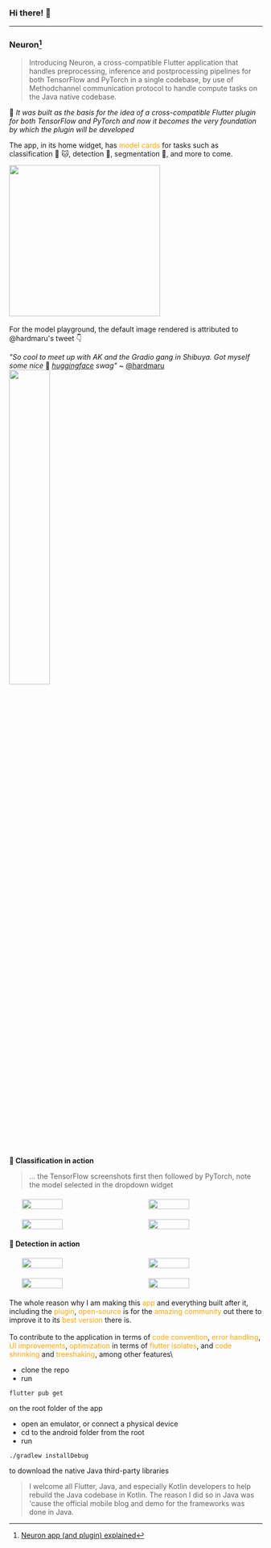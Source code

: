 ### Hi there! :wave:
***
### Neuron[^1]
> Introducing Neuron, a cross-compatible Flutter application that handles preprocessing, inference and postprocessing pipelines for both TensorFlow and PyTorch in a single codebase, by use of Methodchannel communication protocol to handle compute tasks on the Java native codebase.

:pushpin: _It was built as the basis for the idea of a cross-compatible Flutter plugin for both TensorFlow and PyTorch and now it becomes the very foundation by which the plugin will be developed_

[^1]: [Neuron app (and plugin) explained](https://neurify.vercel.app/labs/spark-neuron)

The app, in its home widget, has <span style="color: orange;">model cards</span> for tasks such as classification :dog: :cat:, detection :blue_car:, segmentation :ocean:, and more to come.

<img src="https://github.com/Marvin-desmond/neuron-models-tests/blob/main/spark-neuron/1-intro.png?raw=true" width="300">\
\
For the model playground, the default image rendered is attributed to @hardmaru's tweet :point_down:

_"So cool to meet up with AK and the Gradio gang in Shibuya. Got myself some nice_ :hugs: _[huggingface](https://twitter.com/huggingface) swag"_ ~ [@hardmaru](https://twitter.com/hardmaru/status/1661233207344496640)
\
<img src="https://github.com/Marvin-desmond/neuron-models-tests/blob/main/spark-neuron/3-classification-no-preds.png?raw=true" width="40%">
\
__:rocket: Classification in action__
> ... the TensorFlow screenshots first then followed by PyTorch, note the model selected in the dropdown widget

<div style="display: flex; justify-content: space-around; margin:20px 0;">
<img src="https://github.com/Marvin-desmond/neuron-models-tests/blob/main/spark-neuron/4-classification-tf-image-model.png?raw=true" width="40%">
<img src="https://github.com/Marvin-desmond/neuron-models-tests/blob/main/spark-neuron/5-classification-tf-preds.png?raw=true" width="40%">
</div>

<div style="display: flex; justify-content: space-around; margin:20px 0;">
<img src="https://github.com/Marvin-desmond/neuron-models-tests/blob/main/spark-neuron/6-classification-pt-image-model.png?raw=true" width="40%">
<img src="https://github.com/Marvin-desmond/neuron-models-tests/blob/main/spark-neuron/7-classification-pt-preds.png?raw=true" width="40%">
</div>

__:rocket: Detection in action__


<div style="display: flex; justify-content: space-around; margin:20px 0;">
<img src="https://github.com/Marvin-desmond/neuron-models-tests/blob/main/spark-neuron/8-detection-tf-image-model.png?raw=true" width="40%">
<img src="https://github.com/Marvin-desmond/neuron-models-tests/blob/main/spark-neuron/9-detection-tf-preds.png?raw=true" width="40%">
</div>

<div style="display: flex; justify-content: space-around; margin:20px 0;">
<img src="https://github.com/Marvin-desmond/neuron-models-tests/blob/main/spark-neuron/10-detection-pt-image-model.png?raw=true" width="40%">
<img src="https://github.com/Marvin-desmond/neuron-models-tests/blob/main/spark-neuron/11-detection-pt-preds.png?raw=true" width="40%">
</div>

The whole reason why I am making this <span style="color: orange">app</span> and everything built after it, including the <span style="color: orange">plugin</span>, <span style="color: orange">open-source</span> is for the <span style="color: orange">amazing community</span> out there to improve it to its <span style="color: orange">best version</span> there is.\
\
To contribute to the application in terms of <span style="color: orange">code convention</span>, <span style="color: orange">error handling</span>, <span style="color: orange">UI improvements</span>, <span style="color: orange">optimization</span> in terms of <span style="color: orange">flutter isolates</span>, and <span style="color: orange">code shrinking</span> and <span style="color: orange">treeshaking</span>, among other features\
- clone the repo
- run 
```
flutter pub get
```
on the root folder of the app
- open an emulator, or connect a physical device
- cd to the android folder from the root
- run 
```
./gradlew installDebug
```  
to download the native Java third-party libraries


> I welcome all Flutter, Java, and especially Kotlin developers to help rebuild the Java codebase in Kotlin. The reason I did so in Java was 'cause the official mobile blog and demo for the frameworks was done in Java.
